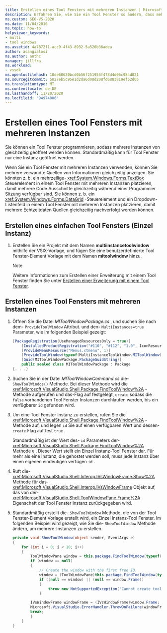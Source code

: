```yaml
---
title: Erstellen eines Tool Fensters mit mehreren Instanzen | Microsoft-Dokumentation
description: Erfahren Sie, wie Sie ein Tool Fenster so ändern, dass mehrere Instanzen von gleichzeitig geöffnet werden können. Standardmäßig kann für Tool Fenster nur eine Instanz geöffnet werden.
ms.custom: SEO-VS-2020
ms.date: 11/04/2016
ms.topic: how-to
helpviewer_keywords:
- multi
- tool windows
ms.assetid: 4a7872f1-acc9-4f43-8932-5a526b36adea
author: acangialosi
ms.author: anthc
manager: jillfra
ms.workload:
- vssdk
ms.openlocfilehash: 10de60620bcd0b56f251955f478d4d06c984d021
ms.sourcegitcommit: 5027eb5c95e1d2da6d08d208fd6883819ef52d05
ms.translationtype: MT
ms.contentlocale: de-DE
ms.lasthandoff: 11/20/2020
ms.locfileid: "94974006"
---
```

# <a name="create-a-multi-instance-tool-window"></a>Erstellen eines Tool Fensters mit mehreren Instanzen
Sie können ein Tool Fenster programmieren, sodass mehrere Instanzen von gleichzeitig geöffnet werden können. Standardmäßig kann für Tool Fenster nur eine Instanz geöffnet werden.

Wenn Sie ein Tool Fenster mit mehreren Instanzen verwenden, können Sie mehrere verwandte Quellen von Informationen gleichzeitig anzeigen. Sie könnten z. b. ein mehrzeilige- <xref:System.Windows.Forms.TextBox> Steuerelement in einem Tool Fenster mit mehreren Instanzen platzieren, damit mehrere Code Ausschnitte gleichzeitig während einer Programmier Sitzung verfügbar sind. Sie können z. b. ein <xref:System.Windows.Forms.DataGrid> -Steuerelement und ein Dropdown-Listenfeld in einem Tool Fenster mit mehreren Instanzen platzieren, damit mehrere Echtzeitdaten Quellen gleichzeitig nachverfolgt werden können.

## <a name="create-a-basic-single-instance-tool-window"></a>Erstellen eines einfachen Tool Fensters (Einzel Instanz)

1. Erstellen Sie ein Projekt mit dem Namen **multiinstancetoolwindow** mithilfe der VSIX-Vorlage, und fügen Sie eine benutzerdefinierte Tool Fenster-Element Vorlage mit dem Namen **mitoolwindow** hinzu.

    > [!NOTE]
    > Weitere Informationen zum Erstellen einer Erweiterung mit einem Tool Fenster finden Sie unter [Erstellen einer Erweiterung mit einem Tool Fenster](../extensibility/creating-an-extension-with-a-tool-window.md).

## <a name="make-a-tool-window-multi-instance"></a>Erstellen eines Tool Fensters mit mehreren Instanzen

1. Öffnen Sie die Datei *MIToolWindowPackage.cs* , und suchen Sie nach dem- `ProvideToolWindow` Attribut. und den- `MultiInstances=true` Parameter, wie im folgenden Beispiel gezeigt:

    ```csharp
    [PackageRegistration(UseManagedResourcesOnly = true)]
        [InstalledProductRegistration("#110", "#112", "1.0", IconResourceID = 400)] // Info on this package for Help/About
        [ProvideMenuResource("Menus.ctmenu", 1)]
        [ProvideToolWindow(typeof(MultiInstanceToolWindow.MIToolWindow), MultiInstances = true)]
        [Guid(MIToolWindowPackage.PackageGuidString)]
        public sealed class MIToolWindowPackage : Package
    {. . .}
    ```

2. Suchen Sie in der Datei *MIToolWindowCommand.cs* die- `ShowToolWindos()` Methode. Bei dieser Methode wird die <xref:Microsoft.VisualStudio.Shell.Package.FindToolWindow%2A> -Methode aufgerufen und das-Flag auf festgelegt, `create` sodass die `false` vorhandenen Tool Fenster Instanzen durchlaufen werden, bis ein verfügbarer `id` gefunden wird.

3. Um eine Tool Fenster Instanz zu erstellen, rufen Sie die <xref:Microsoft.VisualStudio.Shell.Package.FindToolWindow%2A> -Methode auf, und legen `id` Sie auf einen verfügbaren Wert und dessen- `create` Flag auf fest `true` .

    Standardmäßig ist der Wert des- `id` Parameters der- <xref:Microsoft.VisualStudio.Shell.Package.FindToolWindow%2A> Methode `0` . Dieser Wert stellt ein Einzel Instanz-Tool Fenster dar. Für mehr als eine Instanz, die gehostet werden soll, muss jede Instanz über einen eigenen eindeutigen verfügen `id` .

4. Ruft die- <xref:Microsoft.VisualStudio.Shell.Interop.IVsWindowFrame.Show%2A> Methode für das- <xref:Microsoft.VisualStudio.Shell.Interop.IVsWindowFrame> Objekt auf, das von der- <xref:Microsoft.VisualStudio.Shell.ToolWindowPane.Frame%2A> Eigenschaft der Tool Fenster Instanz zurückgegeben wird.

5. Standardmäßig erstellt die- `ShowToolWindow` Methode, die von der Tool Fenster-Element Vorlage erstellt wird, ein Einzel Instanz-Tool Fenster. Im folgenden Beispiel wird gezeigt, wie Sie die- `ShowToolWindow` Methode ändern, um mehrere-Instanzen zu erstellen.

    ```csharp
    private void ShowToolWindow(object sender, EventArgs e)
    {
        for (int i = 0; i < 10; i++)
        {
            ToolWindowPane window = this.package.FindToolWindow(typeof(MIToolWindow), i, false);
            if (window == null)
            {
                // Create the window with the first free ID.
                window = (ToolWindowPane)this.package.FindToolWindow(typeof(MIToolWindow), i, true);
                if ((null == window) || (null == window.Frame))
                {
                    throw new NotSupportedException("Cannot create tool window");
                }

            IVsWindowFrame windowFrame = (IVsWindowFrame)window.Frame;
            Microsoft.VisualStudio.ErrorHandler.ThrowOnFailure(windowFrame.Show());
            break;
            }
        }
    }
    ```
